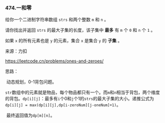 ### 474.一和零

给你一个二进制字符串数组 `strs` 和两个整数 `m` 和 `n` 。

请你找出并返回 `strs` 的最大子集的长度，该子集中 **最多** 有 `m` 个 `0` 和 `n` 个 `1` 。

如果 `x` 的所有元素也是 `y` 的元素，集合 `x` 是集合 `y` 的 **子集** 。

来源：力扣

https://leetcode.cn/problems/ones-and-zeroes/



思路：

​		动态规划，0-1背包问题。

​		`str`数组中的元素就是物品，每个物品都只有一个。而`m`和`n`相当于背包，两个维度的背包。`dp[i][j]`：最多有`i`个0和`j`个1的`strs`的最大子集的大小。递推公式为`dp[i][j] = max(dp[i][j],dp[i-zeroNum][j-oneNum]+1)`。

​		最终返回值为`dp[m][n]`。